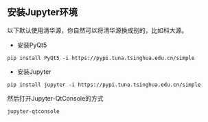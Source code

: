 ## 安装Jupyter环境

以下默认使用清华源，你自然可以将清华源换成别的，比如科大源。
- 安装PyQt5

```
pip install PyQt5 -i https://pypi.tuna.tsinghua.edu.cn/simple
```


- 安装Jupyter

```
pip install jupyter -i https://pypi.tuna.tsinghua.edu.cn/simple
```

然后打开Jupyter-QtConsole的方式

```
jupyter-qtconsole
```
